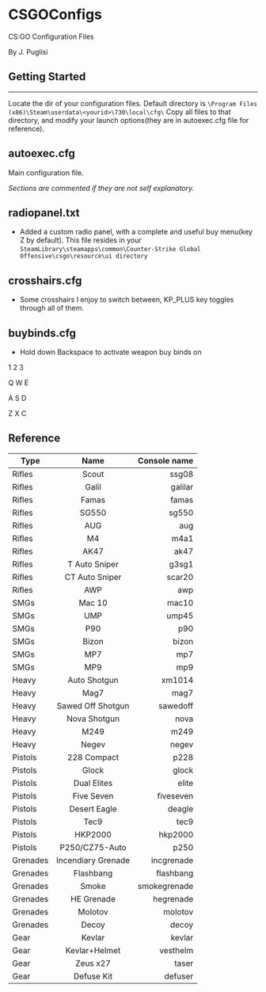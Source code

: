 # CSGOConfigs

CS:GO Configuration Files

By J. Puglisi

## Getting Started
***
Locate the dir of your configuration files.
Default directory is ```\Program Files (x86)\Steam\userdata\<yourid>\730\local\cfg\```
Copy all files to that directory, and modify your launch options(they are in autoexec.cfg file for reference).

## autoexec.cfg
Main configuration file.

_Sections are commented if they are not self explanatory._


## radiopanel.txt
+ Added a custom radio panel, with a complete and useful buy menu(key Z by default).
This file resides in your `SteamLibrary\steamapps\common\Counter-Strike Global Offensive\csgo\resource\ui directory`


## crosshairs.cfg
+ Some crosshairs I enjoy to switch between, KP_PLUS key toggles through all of them.


## buybinds.cfg
+ Hold down Backspace to activate weapon buy binds on

1 2 3

Q W E

A S D

Z X C

Reference
----

Type | Name | Console name
--- | :---: | ---:
Rifles | Scout |ssg08
Rifles | Galil |galilar
Rifles | Famas |famas
Rifles | SG550 |sg550
Rifles | AUG |aug
Rifles | M4 |m4a1
Rifles | AK47 |ak47
Rifles | T Auto Sniper |g3sg1
Rifles | CT Auto Sniper |scar20
Rifles | AWP |awp
SMGs |Mac 10 |mac10
SMGs|UMP |ump45
SMGs|P90 |p90
SMGs|Bizon |bizon
SMGs|MP7 |mp7
SMGs|MP9 |mp9
Heavy|Auto Shotgun |xm1014
Heavy|Mag7 |mag7
Heavy|Sawed Off Shotgun |sawedoff
Heavy|Nova Shotgun |nova
Heavy|M249 |m249
Heavy|Negev |negev
Pistols|228 Compact |p228
Pistols|Glock |glock
Pistols|Dual Elites |elite
Pistols|Five Seven |fiveseven
Pistols|Desert Eagle |deagle
Pistols|Tec9 |tec9
Pistols|HKP2000 |hkp2000
Pistols|P250/CZ75-Auto |p250
Grenades|Incendiary Grenade |incgrenade
Grenades|Flashbang |flashbang
Grenades|Smoke |smokegrenade
Grenades|HE Grenade |hegrenade
Grenades|Molotov |molotov
Grenades|Decoy |decoy
Gear|Kevlar |kevlar
Gear|Kevlar+Helmet |vesthelm
Gear|Zeus x27 |taser
Gear|Defuse Kit |defuser
